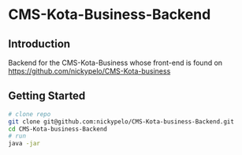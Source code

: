 # CMS-Kota-Business-Backend

## Introduction

Backend for the CMS-Kota-Business whose front-end is found on https://github.com/nickypelo/CMS-Kota-business

## Getting Started

```bash
# clone repo
git clone git@github.com:nickypelo/CMS-Kota-business-Backend.git
cd CMS-Kota-business-Backend
# run
java -jar 
```
